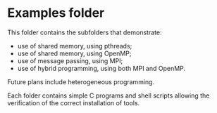 # Examples folder

This folder contains the subfolders that demonstrate:
- use of shared memory, using pthreads;
- use of shared memory, using OpenMP;
- use of message passing, using MPI;
- use of hybrid programming, using both MPI and OpenMP.

Future plans include heterogeneous programming.


Each folder contains simple C programs and shell scripts allowing the verification of the correct installation of tools.

